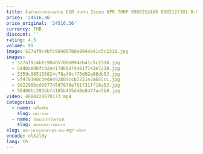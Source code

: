 ```yaml
---
title: ชิ้นส่วนระบายความร้อน EGR สำหรับ Isuzu NPR 700P 8980252486 8982127181 8-98212718-1 8981783001
price: '24516.36'
price_original: '24516.36'
currency: THB
discount: ''
rating: 4.5
volume: 99
image: S27af9c4bfc98405788e894eb41c5c2310.jpg
images:
  - S27af9c4bfc98405788e894eb41c5c2310.jpg
  - S4d0a09bfc92a417d88a74461f7e3e723B.jpg
  - S359c965156824c78af0cf75d92e88db5J.jpg
  - Sf4703e8c3ed4492889ccb7231e2a655cL.jpg
  - S02298bcd907745d7879e701f31ff16a5J.jpg
  - S0400bc393bbf4185b435d40e8477ac5b8.jpg
video: 4000228670173.mp4
categories:
  - name: เครื่องมือ
    slug: เคร-องม
  - name: วัดและการวิเคราะห์
    slug: ดและการว-เคราะห
slug: นส-วนระบายความร-อน-egr-สำหร
encode: olXzl8y
lang: th
---
```

  